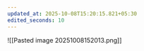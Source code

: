 ```yaml
---
updated_at: 2025-10-08T15:20:15.821+05:30
edited_seconds: 10
---
```

![[Pasted image 20251008152013.png]]